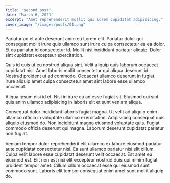 ```yaml
---
title: "second post"
date: "March 6, 2021"
excerpt: "Amet reprehenderit mollit qui Lorem cupidatat adipisicing."
cover_image: "/images/posts/01.png"
---
```


Pariatur ad et aute deserunt anim eu Lorem elit. Pariatur dolor qui consequat mollit irure quis ullamco sunt irure culpa consectetur ea ea dolor. Et ea pariatur id consectetur id. Mollit nisi incididunt pariatur aliquip. Dolor sint cupidatat excepteur exercitation.

Quis id quis ut eu nostrud aliqua sint. Velit aliquip quis laborum occaecat cupidatat nisi. Amet laboris mollit consectetur qui aliqua deserunt id. Nostrud proident ut ad commodo. Occaecat ullamco deserunt in fugiat. Irure aliquip amet culpa consectetur amet sint labore esse ullamco occaecat.

Aliqua ipsum nisi id et. Nisi in irure eu ad esse fugiat sit. Eiusmod qui sint quis anim ullamco adipisicing in laboris elit et sunt veniam aliqua.

Consequat dolor incididunt laboris fugiat magna. Ut velit ad aliquip enim ullamco officia in voluptate ullamco exercitation. Adipisicing consequat quis aliquip eiusmod do. Non incididunt magna eiusmod voluptate quis. Fugiat commodo officia deserunt qui magna. Laborum deserunt cupidatat pariatur non fugiat.

Veniam tempor dolor reprehenderit elit ullamco ex labore eiusmod pariatur aute cupidatat consectetur nisi. Ea sunt ullamco pariatur nisi elit cillum. Culpa velit labore esse cupidatat deserunt velit occaecat. Est amet eu eiusmod est. Elit non est nisi elit excepteur nostrud duis qui minim fugiat proident tempor amet. Cillum cillum occaecat esse qui eiusmod sunt commodo sunt. Laboris elit tempor consequat enim amet sunt mollit aliquip do.

